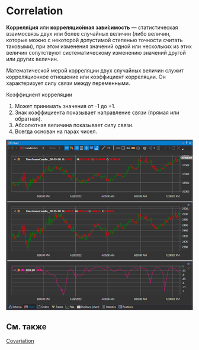 # Correlation

**Корреля́ция** или **корреляцио́нная зави́симость** — статистическая взаимосвязь двух или более случайных величин (либо величин, которые можно с некоторой допустимой степенью точности считать таковыми), при этом изменения значений одной или нескольких из этих величин сопутствуют систематическому изменению значений другой или других величин.

Математической мерой корреляции двух случайных величин служит корреляционное отношение или коэффициент корреляции. Он характеризует силу связи между переменными.

Коэффициент корреляции
1. Может принимать значения от -1 до +1.
2. Знак коэффициента показывает направление связи (прямая или обратная).
3. Абсолютная величина показывает силу связи.
4. Всегда основан на парах чисел.

![IndicatorCorrelation](../images/IndicatorCorrelation.png)

## См. также

[Covariation](IndicatorCovariation.md)